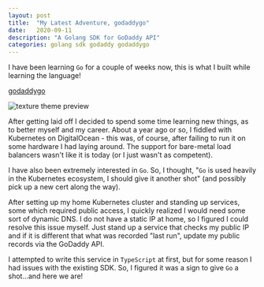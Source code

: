 ```yaml
---
layout: post
title:  "My Latest Adventure, godaddygo"
date:   2020-09-11
description: "A Golang SDK for GoDaddy API"
categories: golang sdk godaddy godaddygo
---
```


I have been learning `Go` for a couple of weeks now, this is what I built while learning the language!

[godaddygo](https://github.com/oze4/godaddygo)

![texture theme preview](https://github.com/oze4/mattoestreich.com/blob/master/golang.jpg)

After getting laid off I decided to spend some time learning new things, as to better myself and my career. About a year ago or so, I fiddled with Kubernetes on DigitalOcean - this was, of course, after failing to run it on some hardware I had laying around. The support for bare-metal load balancers wasn't like it is today (or I just wasn't as competent).

I have also been extremely interested in `Go`. So, I thought, "`Go` is used heavily in the Kubernetes ecosystem, I should give it another shot" (and possibly pick up a new cert along the way).

After setting up my home Kubernetes cluster and standing up services, some which required public access, I quickly realized I would need some sort of dynamic DNS. I do not have a static IP at home, so I figured I could resolve this issue myself. Just stand up a service that checks my public IP and if it is different that what was recorded "last run", update my public records via the GoDaddy API.

I attempted to write this service in `TypeScript` at first, but for some reason I had issues with the existing SDK. So, I figured it was a sign to give `Go` a shot...and here we are!

